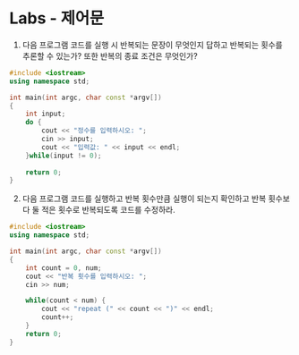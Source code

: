 # Labs - 제어문 

1. 다음 프로그램 코드를 실행 시 반복되는 문장이 무엇인지 답하고 반복되는 횟수를 추론할 수 있는가? 또한 반복의 종료 조건은 무엇인가?

```c++
#include <iostream>
using namespace std;

int main(int argc, char const *argv[])
{
	int input;
	do {
		cout << "정수를 입력하시오: ";
		cin >> input;
		cout << "입력값: " << input << endl;
	}while(input != 0);
	
	return 0;
}
```

2. 다음 프로그램 코드를 실행하고 반복 횟수만큼 실행이 되는지 확인하고 반복 횟수보다 둘 적은 횟수로 반복되도록 코드를 수정하라. 

```c++
#include <iostream>
using namespace std;

int main(int argc, char const *argv[])
{
	int count = 0, num;
	cout << "반복 횟수를 입력하시오: ";
	cin >> num;

	while(count < num) {
		cout << "repeat (" << count << ")" << endl;
		count++;
	}
	return 0;
}
```

